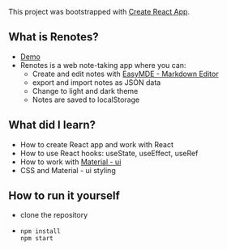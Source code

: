 This project was bootstrapped with [Create React App](https://github.com/facebook/create-react-app).

## What is Renotes?

- [Demo](https://oskarmihalik.github.io/Renotes/)
- Renotes is a web note-taking app where you can:
    - Create and edit notes with [EasyMDE - Markdown Editor](https://github.com/Ionaru/easy-markdown-editor)
    - export and import notes as JSON data
    - Change to light and dark theme
    - Notes are saved to localStorage
  
## What did I learn?
  - How to create React app and work with React
  - How to use React hooks: useState, useEffect, useRef
  - How to work with [Material - ui](https://material-ui.com/)
  - CSS and Material - ui styling

## How to run it yourself
- clone the repository
- ```
  npm install
  npm start
  ```
